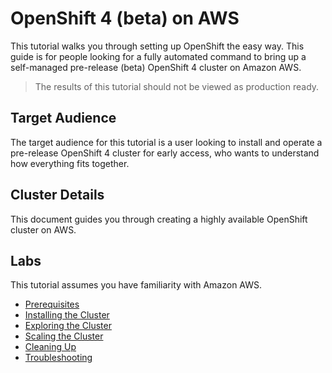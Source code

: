 # OpenShift 4 (beta) on AWS
This tutorial walks you through setting up OpenShift the easy way. This guide
is for people looking for a fully automated command to bring up a
self-managed pre-release (beta) OpenShift 4 cluster on Amazon AWS.

> The results of this tutorial should not be viewed as production ready.

## Target Audience

The target audience for this tutorial is a user looking to install and
operate a pre-release OpenShift 4 cluster for early access, who wants to
understand how everything fits together.

## Cluster Details

This document guides you through creating a highly available OpenShift
cluster on AWS.

## Labs

This tutorial assumes you have familiarity with Amazon AWS.

* [Prerequisites](docs/01-prerequisites.md)
* [Installing the Cluster](docs/02-install.md)
* [Exploring the Cluster](docs/03-explore.md)
* [Scaling the Cluster](docs/04-scaling-cluster.md)
* [Cleaning Up](docs/05-cleanup.md)
* [Troubleshooting](docs/06-troubleshooting.md)
